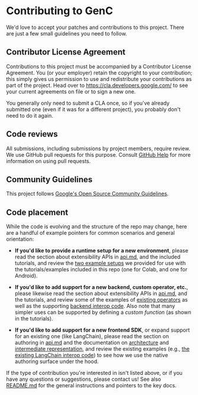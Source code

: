# Contributing to GenC

We'd love to accept your patches and contributions to this project. There are
just a few small guidelines you need to follow.

## Contributor License Agreement

Contributions to this project must be accompanied by a Contributor License
Agreement. You (or your employer) retain the copyright to your contribution;
this simply gives us permission to use and redistribute your contributions as
part of the project. Head over to <https://cla.developers.google.com/> to see
your current agreements on file or to sign a new one.

You generally only need to submit a CLA once, so if you've already submitted one
(even if it was for a different project), you probably don't need to do it
again.

## Code reviews

All submissions, including submissions by project members, require review. We
use GitHub pull requests for this purpose. Consult
[GitHub Help](https://help.github.com/articles/about-pull-requests/) for more
information on using pull requests.

## Community Guidelines

This project follows
[Google's Open Source Community Guidelines](https://opensource.google.com/conduct/).

## Code placement

While the code is evolving and the structure of the repo may change, here are
a handful of example pointers for common scenarios and general orientation:

*   **If you'd like to provide a runtime setup for a new environment**, please
    read the section about extensibility APIs in
    [api.md](generative_computing/docs/api.md),
    and the included tutorials, and review the
    [two example setups](generative_computing/cc/examples/executors/)
    we provided for use with the tutorials/examples included in this repo (one
    for Colab, and one for Android).

*   **If you'd like to add support for a new backend, custom operator, etc.**,
    please likewise read the section about extensibility APIs in
    [api.md](generative_computing/docs/api.md),
    and the tutorials, and review some of the examples of
    [existing operators](generative_computing/cc/intrinsics/)
    as well as the supporting
    [backend interop code](generative_computing/cc/interop).
    Also note that many simpler uses can be supported by defining a
    *custom function* (as shown in the tutorials).

*   **If you'd like to add support for a new frontend SDK**, or expand support
    for an existing one (like LangChain), please read the section on authoring
    in [api.md](generative_computing/docs/api.md) and the documentation on
    [architecture](generative_computing/docs/architecture.md) and
    [intermediate representation](generative_computing/docs/ir.md),
    and review the existing examples (e.g.,
    [the existing LangChain interop code](generative_computing/python/interop/langchain/))
    to see how we use the native authoring surface under the hood.

If the type of contribution you're interested in isn't listed above, or if you
have any questions or suggestions, please contact us! See also
[README.md](README.md) for the general instructions and pointers to the key
docs.
